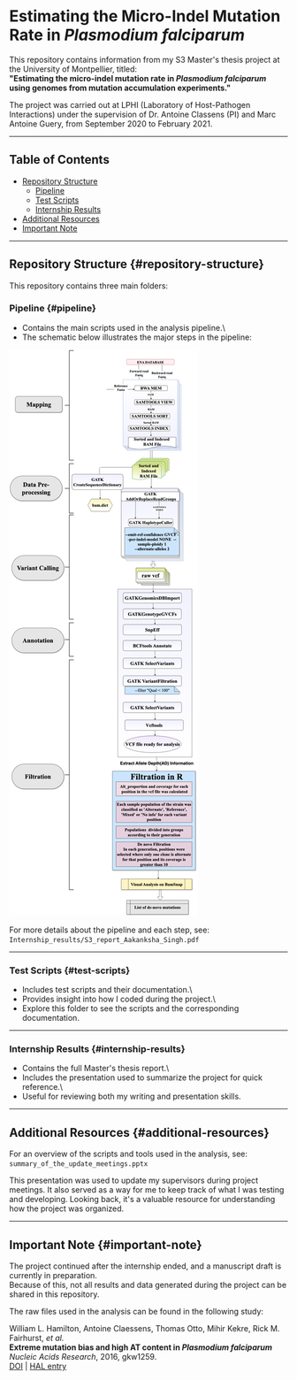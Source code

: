 # Estimating the Micro-Indel Mutation Rate in *Plasmodium falciparum*

This repository contains information from my S3 Master's thesis project at the University of Montpellier, titled:\
**"Estimating the micro-indel mutation rate in *Plasmodium falciparum* using genomes from mutation accumulation experiments."**

The project was carried out at LPHI (Laboratory of Host-Pathogen Interactions) under the supervision of Dr. Antoine Classens (PI) and Marc Antoine Guery, from September 2020 to February 2021.

------------------------------------------------------------------------

## Table of Contents

-   [Repository Structure](#repository-structure)
    -   [Pipeline](#pipeline)
    -   [Test Scripts](#test-scripts)
    -   [Internship Results](#internship-results)
-   [Additional Resources](#additional-resources)
-   [Important Note](#important-note)

------------------------------------------------------------------------

## Repository Structure {#repository-structure}

This repository contains three main folders:

### Pipeline {#pipeline}

-   Contains the main scripts used in the analysis pipeline.\
-   The schematic below illustrates the major steps in the pipeline:

![Pipeline schematic](pipeline_schematic.png)

For more details about the pipeline and each step, see:\
`Internship_results/S3_report_Aakanksha_Singh.pdf`

------------------------------------------------------------------------

### Test Scripts {#test-scripts}

-   Includes test scripts and their documentation.\
-   Provides insight into how I coded during the project.\
-   Explore this folder to see the scripts and the corresponding documentation.

------------------------------------------------------------------------

### Internship Results {#internship-results}

-   Contains the full Master's thesis report.\
-   Includes the presentation used to summarize the project for quick reference.\
-   Useful for reviewing both my writing and presentation skills.

------------------------------------------------------------------------

## Additional Resources {#additional-resources}

For an overview of the scripts and tools used in the analysis, see:\
`summary_of_the_update_meetings.pptx`

This presentation was used to update my supervisors during project meetings. It also served as a way for me to keep track of what I was testing and developing. Looking back, it's a valuable resource for understanding how the project was organized.

------------------------------------------------------------------------

## Important Note {#important-note}

The project continued after the internship ended, and a manuscript draft is currently in preparation.\
Because of this, not all results and data generated during the project can be shared in this repository.

The raw files used in the analysis can be found in the following study:

William L. Hamilton, Antoine Claessens, Thomas Otto, Mihir Kekre, Rick M. Fairhurst, *et al.*\
**Extreme mutation bias and high AT content in *Plasmodium falciparum***\
*Nucleic Acids Research*, 2016, gkw1259.\
[DOI](https://doi.org/10.1093/nar/gkw1259) \| [HAL entry](https://hal.science/hal-01989279)
